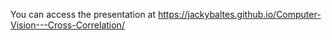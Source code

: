 You can access the presentation at https://jackybaltes.github.io/Computer-Vision---Cross-Correlation/